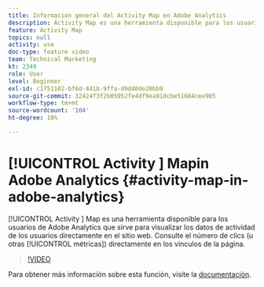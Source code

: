 ```yaml
---
title: Información general del Activity Map en Adobe Analytics
description: Activity Map es una herramienta disponible para los usuarios de Adobe Analytics que sirve para visualizar los datos de actividad de los usuarios directamente en el sitio web. Ver el número de clics (u otras métricas) directamente en los vínculos de la página.
feature: Activity Map
topics: null
activity: use
doc-type: feature video
team: Technical Marketing
kt: 2349
role: User
level: Beginner
exl-id: c1751182-bf6d-441b-9ffa-d9d40de20bb9
source-git-commit: 32424f3f2b05952fe4df9ea91dcbe51684cee905
workflow-type: tm+mt
source-wordcount: '104'
ht-degree: 18%

---
```


# [!UICONTROL Activity ] Mapin Adobe Analytics {#activity-map-in-adobe-analytics}

[!UICONTROL Activity ] Map es una herramienta disponible para los usuarios de Adobe Analytics que sirve para visualizar los datos de actividad de los usuarios directamente en el sitio web. Consulte el número de clics (u otras [!UICONTROL métricas]) directamente en los vínculos de la página.

>[!VIDEO](https://video.tv.adobe.com/v/25451/?quality=12)

Para obtener más información sobre esta función, visite la [documentación](https://marketing.adobe.com/resources/help/es_ES/analytics/activitymap/).
